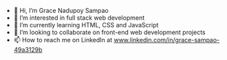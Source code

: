 - 👋 Hi, I’m Grace Nadupoy Sampao
- 👀 I’m interested in full stack web development
- 🌱 I’m currently learning HTML, CSS and JavaScript
- 💞️ I’m looking to collaborate on front-end web development projects
- 📫 How to reach me on LinkedIn at www.linkedin.com/in/grace-sampao-49a3129b

<!---
nadupoy/nadupoy is a ✨ special ✨ repository because its `README.md` (this file) appears on your GitHub profile.
You can click the Preview link to take a look at your changes.
--->

